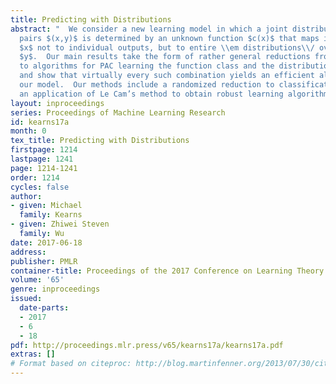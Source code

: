 ```yaml
---
title: Predicting with Distributions
abstract: "  We consider a new learning model in which a joint distribution over vector
  pairs $(x,y)$ is determined by an unknown function $c(x)$ that maps input vectors
  $x$ not to individual outputs, but to entire \\em distributions\\/ over output vectors
  $y$.  Our main results take the form of rather general reductions from our model
  to algorithms for PAC learning the function class and the distribution class separately,
  and show that virtually every such combination yields an efficient algorithm in
  our model.  Our methods include a randomized reduction to classification noise and
  an application of Le Cam’s method to obtain robust learning algorithms."
layout: inproceedings
series: Proceedings of Machine Learning Research
id: kearns17a
month: 0
tex_title: Predicting with Distributions
firstpage: 1214
lastpage: 1241
page: 1214-1241
order: 1214
cycles: false
author:
- given: Michael
  family: Kearns
- given: Zhiwei Steven
  family: Wu
date: 2017-06-18
address: 
publisher: PMLR
container-title: Proceedings of the 2017 Conference on Learning Theory
volume: '65'
genre: inproceedings
issued:
  date-parts:
  - 2017
  - 6
  - 18
pdf: http://proceedings.mlr.press/v65/kearns17a/kearns17a.pdf
extras: []
# Format based on citeproc: http://blog.martinfenner.org/2013/07/30/citeproc-yaml-for-bibliographies/
---
```

